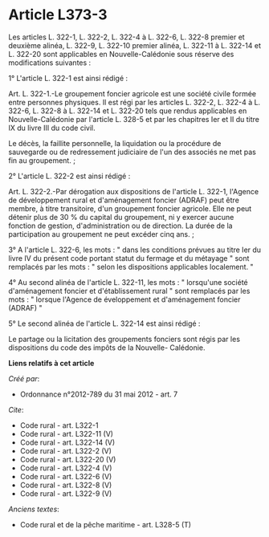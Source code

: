 # Article L373-3

Les articles L. 322-1, L. 322-2, L. 322-4 à L. 322-6, L. 322-8 premier et deuxième alinéa, L. 322-9, L. 322-10 premier
alinéa, L. 322-11 à L. 322-14 et L. 322-20 sont applicables en Nouvelle-Calédonie sous réserve des modifications suivantes : 

1° L'article L. 322-1 est ainsi rédigé : 

Art. L. 322-1.-Le groupement foncier agricole est une société civile formée entre personnes physiques. Il est régi par les
articles L. 322-2, L. 322-4 à L. 322-6, L. 322-8 à L. 322-14 et L. 322-20 tels que rendus applicables en Nouvelle-Calédonie
par l'article L. 328-5 et par les chapitres Ier et II du titre IX du livre III du code civil. 

Le décès, la faillite personnelle, la liquidation ou la procédure de sauvegarde ou de redressement judiciaire de l'un des
associés ne met pas fin au groupement. ; 

2° L'article L. 322-2 est ainsi rédigé : 

Art. L. 322-2.-Par dérogation aux dispositions de l'article L. 322-1, l'Agence de développement rural et d'aménagement
foncier (ADRAF) peut être membre, à titre transitoire, d'un groupement foncier agricole. Elle ne peut détenir plus de 30 % du
capital du groupement, ni y exercer aucune fonction de gestion, d'administration ou de direction. La durée de la
participation au groupement ne peut excéder cinq ans. ; 

3° A l'article L. 322-6, les mots : " dans les conditions prévues au titre Ier du livre IV du présent code portant statut du
fermage et du métayage " sont remplacés par les mots : " selon les dispositions applicables localement. " 

4° Au second alinéa de l'article L. 322-11, les mots : " lorsqu'une société d'aménagement foncier et d'établissement rural "
sont remplacés par les mots : " lorsque l'Agence de éveloppement et d'aménagement foncier (ADRAF) " 

5° Le second alinéa de l'article L. 322-14 est ainsi rédigé : 

Le partage ou la licitation des groupements fonciers sont régis par les dispositions du code des impôts de la Nouvelle-
Calédonie.

**Liens relatifs à cet article**

_Créé par_:

  - Ordonnance n°2012-789 du 31 mai 2012 - art. 7

_Cite_:

  - Code rural - art. L322-1
  - Code rural - art. L322-11 (V)
  - Code rural - art. L322-14 (V)
  - Code rural - art. L322-2 (V)
  - Code rural - art. L322-20 (V)
  - Code rural - art. L322-4 (V)
  - Code rural - art. L322-6 (V)
  - Code rural - art. L322-8 (V)
  - Code rural - art. L322-9 (V)

_Anciens textes_:

  - Code rural et de la pêche maritime - art. L328-5 (T)

